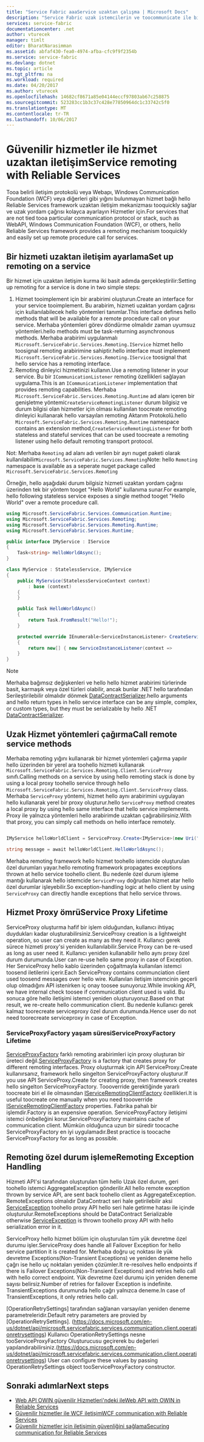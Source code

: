 ```yaml
---
title: "Service Fabric aaaService uzaktan çalışma | Microsoft Docs"
description: "Service Fabric uzak istemcilerin ve toocommunicate ile bir uzak yordam çağrısı kullanarak hizmetleri."
services: service-fabric
documentationcenter: .net
author: vturecek
manager: timlt
editor: BharatNarasimman
ms.assetid: abfaf430-fea0-4974-afba-cfc9f9f2354b
ms.service: service-fabric
ms.devlang: dotnet
ms.topic: article
ms.tgt_pltfrm: na
ms.workload: required
ms.date: 04/20/2017
ms.author: vturecek
ms.openlocfilehash: 14682cf8671a85e04144eccf97803ab67c258875
ms.sourcegitcommit: 523283cc1b3c37c428e77850964dc1c33742c5f0
ms.translationtype: MT
ms.contentlocale: tr-TR
ms.lasthandoff: 10/06/2017
---
```

# <a name="service-remoting-with-reliable-services"></a><span data-ttu-id="2c3ca-103">Güvenilir hizmetler ile hizmet uzaktan iletişim</span><span class="sxs-lookup"><span data-stu-id="2c3ca-103">Service remoting with Reliable Services</span></span>
<span data-ttu-id="2c3ca-104">Tooa belirli iletişim protokolü veya Webapı, Windows Communication Foundation (WCF) veya diğerleri gibi yığını bulunmayan hizmet bağlı hello Reliable Services framework uzaktan iletişim mekanizması tooquickly sağlar ve uzak yordam çağrısı kolayca ayarlayın Hizmetler için.</span><span class="sxs-lookup"><span data-stu-id="2c3ca-104">For services that are not tied tooa particular communication protocol or stack, such as WebAPI, Windows Communication Foundation (WCF), or others, hello Reliable Services framework provides a remoting mechanism tooquickly and easily set up remote procedure call for services.</span></span>

## <a name="set-up-remoting-on-a-service"></a><span data-ttu-id="2c3ca-105">Bir hizmeti uzaktan iletişim ayarlama</span><span class="sxs-lookup"><span data-stu-id="2c3ca-105">Set up remoting on a service</span></span>
<span data-ttu-id="2c3ca-106">Bir hizmet için uzaktan iletişim kurma iki basit adımda gerçekleştirilir:</span><span class="sxs-lookup"><span data-stu-id="2c3ca-106">Setting up remoting for a service is done in two simple steps:</span></span>

1. <span data-ttu-id="2c3ca-107">Hizmet tooimplement için bir arabirimi oluşturun.</span><span class="sxs-lookup"><span data-stu-id="2c3ca-107">Create an interface for your service tooimplement.</span></span> <span data-ttu-id="2c3ca-108">Bu arabirim, hizmeti uzaktan yordam çağrısı için kullanılabilecek hello yöntemleri tanımlar.</span><span class="sxs-lookup"><span data-stu-id="2c3ca-108">This interface defines hello methods that will be available for a remote procedure call on your service.</span></span> <span data-ttu-id="2c3ca-109">Merhaba yöntemleri görev döndürme olmalıdır zaman uyumsuz yöntemleri.</span><span class="sxs-lookup"><span data-stu-id="2c3ca-109">hello methods must be task-returning asynchronous methods.</span></span> <span data-ttu-id="2c3ca-110">Merhaba arabirimi uygulanmalı `Microsoft.ServiceFabric.Services.Remoting.IService` hizmet hello toosignal remoting arabirimine sahiptir.</span><span class="sxs-lookup"><span data-stu-id="2c3ca-110">hello interface must implement `Microsoft.ServiceFabric.Services.Remoting.IService` toosignal that hello service has a remoting interface.</span></span>
2. <span data-ttu-id="2c3ca-111">Remoting dinleyici hizmetinizi kullanın.</span><span class="sxs-lookup"><span data-stu-id="2c3ca-111">Use a remoting listener in your service.</span></span> <span data-ttu-id="2c3ca-112">Bu bir `ICommunicationListener` remoting özellikleri sağlayan uygulama.</span><span class="sxs-lookup"><span data-stu-id="2c3ca-112">This is an `ICommunicationListener` implementation that provides remoting capabilities.</span></span> <span data-ttu-id="2c3ca-113">Merhaba `Microsoft.ServiceFabric.Services.Remoting.Runtime` ad alanı içeren bir genişletme yöntemi`CreateServiceRemotingListener` durum bilgisiz ve durum bilgisi olan hizmetler için olması kullanılan toocreate remoting dinleyici kullanarak hello varsayılan remoting Aktarım Protokolü.</span><span class="sxs-lookup"><span data-stu-id="2c3ca-113">hello `Microsoft.ServiceFabric.Services.Remoting.Runtime` namespace contains an extension method,`CreateServiceRemotingListener` for both stateless and stateful services that can be used toocreate a remoting listener using hello default remoting transport protocol.</span></span>

<span data-ttu-id="2c3ca-114">Not: Merhaba `Remoting` ad alanı adı verilen bir ayrı nuget paketi olarak kullanılabilir`Microsoft.ServiceFabric.Services.Remoting`</span><span class="sxs-lookup"><span data-stu-id="2c3ca-114">Note: hello `Remoting` namespace is available as a seperate nuget package called `Microsoft.ServiceFabric.Services.Remoting`</span></span> 

<span data-ttu-id="2c3ca-115">Örneğin, hello aşağıdaki durum bilgisiz hizmeti uzaktan yordam çağrısı üzerinden tek bir yöntem tooget "Hello World" kullanıma sunar.</span><span class="sxs-lookup"><span data-stu-id="2c3ca-115">For example, hello following stateless service exposes a single method tooget "Hello World" over a remote procedure call.</span></span>

```csharp
using Microsoft.ServiceFabric.Services.Communication.Runtime;
using Microsoft.ServiceFabric.Services.Remoting;
using Microsoft.ServiceFabric.Services.Remoting.Runtime;
using Microsoft.ServiceFabric.Services.Runtime;

public interface IMyService : IService
{
    Task<string> HelloWorldAsync();
}

class MyService : StatelessService, IMyService
{
    public MyService(StatelessServiceContext context)
        : base (context)
    {
    }

    public Task HelloWorldAsync()
    {
        return Task.FromResult("Hello!");
    }

    protected override IEnumerable<ServiceInstanceListener> CreateServiceInstanceListeners()
    {
        return new[] { new ServiceInstanceListener(context =>            this.CreateServiceRemotingListener(context)) };
    }
}
```
> [!NOTE]
> <span data-ttu-id="2c3ca-116">Merhaba bağımsız değişkenleri ve hello hello hizmet arabirimi türlerinde basit, karmaşık veya özel türleri olabilir, ancak bunlar .NET hello tarafından Serileştirilebilir olmalıdır dönmek [DataContractSerializer](https://msdn.microsoft.com/library/ms731923.aspx).</span><span class="sxs-lookup"><span data-stu-id="2c3ca-116">hello arguments and hello return types in hello service interface can be any simple, complex, or custom types, but they must be serializable by hello .NET [DataContractSerializer](https://msdn.microsoft.com/library/ms731923.aspx).</span></span>
>
>

## <a name="call-remote-service-methods"></a><span data-ttu-id="2c3ca-117">Uzak Hizmet yöntemleri çağırma</span><span class="sxs-lookup"><span data-stu-id="2c3ca-117">Call remote service methods</span></span>
<span data-ttu-id="2c3ca-118">Merhaba remoting yığını kullanarak bir hizmet yöntemleri çağırma yapılır hello üzerinden bir yerel ara toohello hizmeti kullanarak `Microsoft.ServiceFabric.Services.Remoting.Client.ServiceProxy` sınıfı.</span><span class="sxs-lookup"><span data-stu-id="2c3ca-118">Calling methods on a service by using hello remoting stack is done by using a local proxy toohello service through hello `Microsoft.ServiceFabric.Services.Remoting.Client.ServiceProxy` class.</span></span> <span data-ttu-id="2c3ca-119">Merhaba `ServiceProxy` yöntemi, hizmet hello aynı arabirimini uygulayan hello kullanarak yerel bir proxy oluşturur.</span><span class="sxs-lookup"><span data-stu-id="2c3ca-119">hello `ServiceProxy` method creates a local proxy by using hello same interface that hello service implements.</span></span> <span data-ttu-id="2c3ca-120">Proxy ile yalnızca yöntemleri hello arabirimde uzaktan çağırabilirsiniz.</span><span class="sxs-lookup"><span data-stu-id="2c3ca-120">With that proxy, you can simply call methods on hello interface remotely.</span></span>

```csharp

IMyService helloWorldClient = ServiceProxy.Create<IMyService>(new Uri("fabric:/MyApplication/MyHelloWorldService"));

string message = await helloWorldClient.HelloWorldAsync();

```

<span data-ttu-id="2c3ca-121">Merhaba remoting framework hello hizmet toohello istemcide oluşturulan özel durumları yayar.</span><span class="sxs-lookup"><span data-stu-id="2c3ca-121">hello remoting framework propagates exceptions thrown at hello service toohello client.</span></span> <span data-ttu-id="2c3ca-122">Bu nedenle özel durum işleme mantığı kullanarak hello istemcide `ServiceProxy` doğrudan hizmet atar hello özel durumlar işleyebilir.</span><span class="sxs-lookup"><span data-stu-id="2c3ca-122">So exception-handling logic at hello client by using `ServiceProxy` can directly handle exceptions that hello service throws.</span></span>

## <a name="service-proxy-lifetime"></a><span data-ttu-id="2c3ca-123">Hizmet Proxy ömrü</span><span class="sxs-lookup"><span data-stu-id="2c3ca-123">Service Proxy Lifetime</span></span>
<span data-ttu-id="2c3ca-124">ServiceProxy oluşturma hafif bir işlem olduğundan, kullanıcı ihtiyaç duydukları kadar oluşturabilirsiniz.</span><span class="sxs-lookup"><span data-stu-id="2c3ca-124">ServiceProxy creation is a lightweight operation, so user can create as many as they need it.</span></span> <span data-ttu-id="2c3ca-125">Kullanıcı gerek sürece hizmeti proxy'si yeniden kullanılabilir.</span><span class="sxs-lookup"><span data-stu-id="2c3ca-125">Service Proxy can be re-used as long as user need it.</span></span> <span data-ttu-id="2c3ca-126">Kullanıcı yeniden kullanabilir hello aynı proxy özel durum durumunda.</span><span class="sxs-lookup"><span data-stu-id="2c3ca-126">User can re-use hello same proxy in case of Exception.</span></span> <span data-ttu-id="2c3ca-127">Her ServiceProxy hello kablo üzerinden çoğaltmayla kullanılan istemci toosend iletilerini içerir.</span><span class="sxs-lookup"><span data-stu-id="2c3ca-127">Each ServiceProxy contains communciation client used toosend messages over hello wire.</span></span> <span data-ttu-id="2c3ca-128">Kullanılan iletişim istemcinin geçerli olup olmadığını API istenirken iç onay toosee sunuyoruz.</span><span class="sxs-lookup"><span data-stu-id="2c3ca-128">While invoking API, we have internal check toosee if communication client used is valid.</span></span> <span data-ttu-id="2c3ca-129">Bu sonuca göre hello iletişimi istemci yeniden oluşturuyoruz.</span><span class="sxs-lookup"><span data-stu-id="2c3ca-129">Based on that result, we re-create hello communication client.</span></span> <span data-ttu-id="2c3ca-130">Bu nedenle kullanıcı gerek kalmaz toorecreate serviceproxy özel durum durumunda.</span><span class="sxs-lookup"><span data-stu-id="2c3ca-130">Hence user do not need toorecreate serviceproxy in case of Exception.</span></span>

### <a name="serviceproxyfactory-lifetime"></a><span data-ttu-id="2c3ca-131">ServiceProxyFactory yaşam süresi</span><span class="sxs-lookup"><span data-stu-id="2c3ca-131">ServiceProxyFactory Lifetime</span></span>
<span data-ttu-id="2c3ca-132">[ServiceProxyFactory](https://docs.microsoft.com/en-us/dotnet/api/microsoft.servicefabric.services.remoting.client.serviceproxyfactory) farklı remoting arabirimleri için proxy oluşturan bir üreteci değil.</span><span class="sxs-lookup"><span data-stu-id="2c3ca-132">[ServiceProxyFactory](https://docs.microsoft.com/en-us/dotnet/api/microsoft.servicefabric.services.remoting.client.serviceproxyfactory) is a factory that creates proxy for different remoting interfaces.</span></span> <span data-ttu-id="2c3ca-133">Proxy oluşturmak için API ServiceProxy.Create kullanırsanız, framework hello singelton ServiceProxyFactory oluşturur.</span><span class="sxs-lookup"><span data-stu-id="2c3ca-133">If you use API ServiceProxy.Create for creating proxy, then framework creates hello singelton ServiceProxyFactory.</span></span>
<span data-ttu-id="2c3ca-134">Toooverride gerektiğinde yararlı toocreate biri el ile olmasından [IServiceRemotingClientFactory](https://docs.microsoft.com/en-us/dotnet/api/microsoft.servicefabric.services.remoting.client.iserviceremotingclientfactory) özellikleri.</span><span class="sxs-lookup"><span data-stu-id="2c3ca-134">It is useful toocreate one manually when you need toooverride [IServiceRemotingClientFactory](https://docs.microsoft.com/en-us/dotnet/api/microsoft.servicefabric.services.remoting.client.iserviceremotingclientfactory) properties.</span></span>
<span data-ttu-id="2c3ca-135">Fabrika pahalı bir işlemdir.</span><span class="sxs-lookup"><span data-stu-id="2c3ca-135">Factory is an expensive operation.</span></span> <span data-ttu-id="2c3ca-136">ServiceProxyFactory iletişimi istemci önbelleğini korur.</span><span class="sxs-lookup"><span data-stu-id="2c3ca-136">ServiceProxyFactory maintains cache of communication client.</span></span>
<span data-ttu-id="2c3ca-137">Mümkün olduğunca uzun bir süredir toocache ServiceProxyFactory en iyi uygulamadır.</span><span class="sxs-lookup"><span data-stu-id="2c3ca-137">Best practice is toocache ServiceProxyFactory for as long as possible.</span></span>

## <a name="remoting-exception-handling"></a><span data-ttu-id="2c3ca-138">Remoting özel durum işleme</span><span class="sxs-lookup"><span data-stu-id="2c3ca-138">Remoting Exception Handling</span></span>
<span data-ttu-id="2c3ca-139">Hizmeti API'si tarafından oluşturulan tüm hello Uzak özel durum, geri toohello istemci AggregateException gönderilir.</span><span class="sxs-lookup"><span data-stu-id="2c3ca-139">All hello remote exception thrown by service API, are sent back toohello client as AggregateException.</span></span> <span data-ttu-id="2c3ca-140">RemoteExceptions olmalıdır DataContract seri hale getirilebilir aksi [ServiceException](https://docs.microsoft.com/en-us/dotnet/api/microsoft.servicefabric.services.communication.serviceexception) toohello proxy API hello seri hale getirme hatası ile içinde oluşturulur.</span><span class="sxs-lookup"><span data-stu-id="2c3ca-140">RemoteExceptions should be DataContract Serializable otherwise [ServiceException](https://docs.microsoft.com/en-us/dotnet/api/microsoft.servicefabric.services.communication.serviceexception) is thrown toohello proxy API with hello serialization error in it.</span></span>

<span data-ttu-id="2c3ca-141">ServiceProxy hello hizmet bölüm için oluşturulan tüm yük devretme özel durumu işler.</span><span class="sxs-lookup"><span data-stu-id="2c3ca-141">ServiceProxy does handle all Failover Exception for hello service partition it  is created for.</span></span> <span data-ttu-id="2c3ca-142">Merhaba doğru uç noktası ile yük devretme Exceptions(Non-Transient Exceptions) ve yeniden deneme hello çağrı ise hello uç noktaları yeniden çözümler.</span><span class="sxs-lookup"><span data-stu-id="2c3ca-142">It re-resolves hello endpoints if there is Failover Exceptions(Non-Transient Exceptions) and retries hello call with hello correct endpoint.</span></span> <span data-ttu-id="2c3ca-143">Yük devretme özel durumu için yeniden deneme sayısı belirsiz.</span><span class="sxs-lookup"><span data-stu-id="2c3ca-143">Number of retries for failover Exception is indefinite.</span></span>
<span data-ttu-id="2c3ca-144">TransientExceptions durumunda hello çağrı yalnızca deneme.</span><span class="sxs-lookup"><span data-stu-id="2c3ca-144">In case of TransientExceptions, it only retries hello call.</span></span>

<span data-ttu-id="2c3ca-145">[OperationRetrySettings] tarafından sağlanan varsayılan yeniden deneme parametreleridir.</span><span class="sxs-lookup"><span data-stu-id="2c3ca-145">Default retry parameters are provied by [OperationRetrySettings].</span></span> <span data-ttu-id="2c3ca-146">(https://docs.microsoft.com/en-us/dotnet/api/microsoft.servicefabric.services.communication.client.operationretrysettings) Kullanıcı OperationRetrySettings nesne tooServiceProxyFactory Oluşturucusu geçirerek bu değerleri yapılandırabilirsiniz.</span><span class="sxs-lookup"><span data-stu-id="2c3ca-146">(https://docs.microsoft.com/en-us/dotnet/api/microsoft.servicefabric.services.communication.client.operationretrysettings) User can configure these values by passing OperationRetrySettings object tooServiceProxyFactory constructor.</span></span>

## <a name="next-steps"></a><span data-ttu-id="2c3ca-147">Sonraki adımlar</span><span class="sxs-lookup"><span data-stu-id="2c3ca-147">Next steps</span></span>
* [<span data-ttu-id="2c3ca-148">Web API OWIN güvenilir Hizmetleri'ndeki ile</span><span class="sxs-lookup"><span data-stu-id="2c3ca-148">Web API with OWIN in Reliable Services</span></span>](service-fabric-reliable-services-communication-webapi.md)
* [<span data-ttu-id="2c3ca-149">Güvenilir hizmetler ile WCF iletişim</span><span class="sxs-lookup"><span data-stu-id="2c3ca-149">WCF communication with Reliable Services</span></span>](service-fabric-reliable-services-communication-wcf.md)
* [<span data-ttu-id="2c3ca-150">Güvenilir hizmetler için iletişimin güvenliğini sağlama</span><span class="sxs-lookup"><span data-stu-id="2c3ca-150">Securing communication for Reliable Services</span></span>](service-fabric-reliable-services-secure-communication.md)
